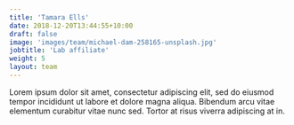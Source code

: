 ```yaml
---
title: 'Tamara Ells'
date: 2018-12-20T13:44:55+10:00
draft: false
image: 'images/team/michael-dam-258165-unsplash.jpg'
jobtitle: 'Lab affiliate'
weight: 5
layout: team
---
```


Lorem ipsum dolor sit amet, consectetur adipiscing elit, sed do eiusmod tempor incididunt ut labore et dolore magna aliqua. Bibendum arcu vitae elementum curabitur vitae nunc sed. Tortor at risus viverra adipiscing at in.
